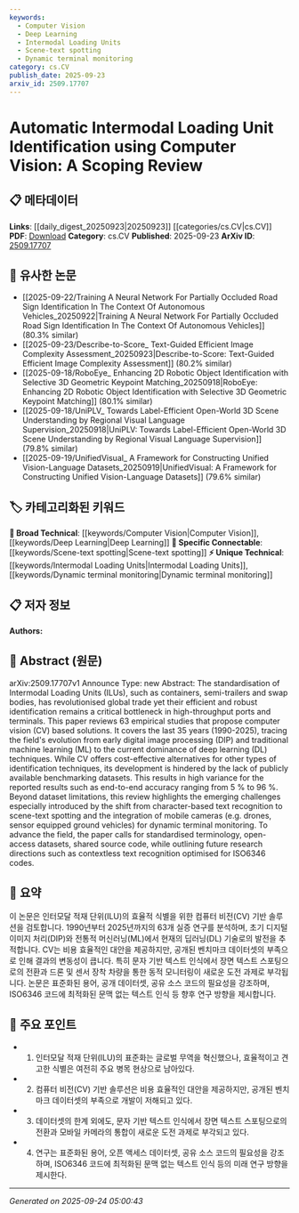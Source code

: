 ```yaml
---
keywords:
  - Computer Vision
  - Deep Learning
  - Intermodal Loading Units
  - Scene-text spotting
  - Dynamic terminal monitoring
category: cs.CV
publish_date: 2025-09-23
arxiv_id: 2509.17707
---
```


<!-- KEYWORD_LINKING_METADATA:
{
  "processed_timestamp": "2025-09-24T05:00:43.639482",
  "vocabulary_version": "1.0",
  "selected_keywords": [
    "Computer Vision",
    "Deep Learning",
    "Intermodal Loading Units",
    "Scene-text spotting",
    "Dynamic terminal monitoring"
  ],
  "rejected_keywords": [],
  "similarity_scores": {
    "Computer Vision": 0.85,
    "Deep Learning": 0.8,
    "Intermodal Loading Units": 0.78,
    "Scene-text spotting": 0.77,
    "Dynamic terminal monitoring": 0.79
  },
  "extraction_method": "AI_prompt_based",
  "budget_applied": true,
  "candidates_json": {
    "candidates": [
      {
        "surface": "Computer Vision",
        "canonical": "Computer Vision",
        "aliases": [
          "CV"
        ],
        "category": "broad_technical",
        "rationale": "Computer Vision is central to the paper's focus on ILU identification and connects to existing research in visual data processing.",
        "novelty_score": 0.3,
        "connectivity_score": 0.9,
        "specificity_score": 0.7,
        "link_intent_score": 0.85
      },
      {
        "surface": "Deep Learning",
        "canonical": "Deep Learning",
        "aliases": [
          "DL"
        ],
        "category": "broad_technical",
        "rationale": "Deep Learning is highlighted as a dominant technique in the evolution of ILU identification methods.",
        "novelty_score": 0.4,
        "connectivity_score": 0.88,
        "specificity_score": 0.75,
        "link_intent_score": 0.8
      },
      {
        "surface": "Intermodal Loading Units",
        "canonical": "Intermodal Loading Units",
        "aliases": [
          "ILUs",
          "containers",
          "semi-trailers",
          "swap bodies"
        ],
        "category": "unique_technical",
        "rationale": "The identification of Intermodal Loading Units is the core application area of the reviewed studies.",
        "novelty_score": 0.7,
        "connectivity_score": 0.65,
        "specificity_score": 0.85,
        "link_intent_score": 0.78
      },
      {
        "surface": "Scene-text spotting",
        "canonical": "Scene-text spotting",
        "aliases": [
          "character-based text recognition"
        ],
        "category": "specific_connectable",
        "rationale": "Scene-text spotting represents a shift in text recognition methods crucial for ILU identification.",
        "novelty_score": 0.65,
        "connectivity_score": 0.75,
        "specificity_score": 0.8,
        "link_intent_score": 0.77
      },
      {
        "surface": "Dynamic terminal monitoring",
        "canonical": "Dynamic terminal monitoring",
        "aliases": [
          "mobile cameras",
          "drones",
          "sensor equipped ground vehicles"
        ],
        "category": "unique_technical",
        "rationale": "Dynamic terminal monitoring is an emerging application area involving mobile technologies for real-time ILU tracking.",
        "novelty_score": 0.68,
        "connectivity_score": 0.7,
        "specificity_score": 0.82,
        "link_intent_score": 0.79
      }
    ],
    "ban_list_suggestions": [
      "standardisation",
      "benchmarking datasets",
      "future research directions"
    ]
  },
  "decisions": [
    {
      "candidate_surface": "Computer Vision",
      "resolved_canonical": "Computer Vision",
      "decision": "linked",
      "scores": {
        "novelty": 0.3,
        "connectivity": 0.9,
        "specificity": 0.7,
        "link_intent": 0.85
      }
    },
    {
      "candidate_surface": "Deep Learning",
      "resolved_canonical": "Deep Learning",
      "decision": "linked",
      "scores": {
        "novelty": 0.4,
        "connectivity": 0.88,
        "specificity": 0.75,
        "link_intent": 0.8
      }
    },
    {
      "candidate_surface": "Intermodal Loading Units",
      "resolved_canonical": "Intermodal Loading Units",
      "decision": "linked",
      "scores": {
        "novelty": 0.7,
        "connectivity": 0.65,
        "specificity": 0.85,
        "link_intent": 0.78
      }
    },
    {
      "candidate_surface": "Scene-text spotting",
      "resolved_canonical": "Scene-text spotting",
      "decision": "linked",
      "scores": {
        "novelty": 0.65,
        "connectivity": 0.75,
        "specificity": 0.8,
        "link_intent": 0.77
      }
    },
    {
      "candidate_surface": "Dynamic terminal monitoring",
      "resolved_canonical": "Dynamic terminal monitoring",
      "decision": "linked",
      "scores": {
        "novelty": 0.68,
        "connectivity": 0.7,
        "specificity": 0.82,
        "link_intent": 0.79
      }
    }
  ]
}
-->

# Automatic Intermodal Loading Unit Identification using Computer Vision: A Scoping Review

## 📋 메타데이터

**Links**: [[daily_digest_20250923|20250923]] [[categories/cs.CV|cs.CV]]
**PDF**: [Download](https://arxiv.org/pdf/2509.17707.pdf)
**Category**: cs.CV
**Published**: 2025-09-23
**ArXiv ID**: [2509.17707](https://arxiv.org/abs/2509.17707)

## 🔗 유사한 논문
- [[2025-09-22/Training A Neural Network For Partially Occluded Road Sign Identification In The Context Of Autonomous Vehicles_20250922|Training A Neural Network For Partially Occluded Road Sign Identification In The Context Of Autonomous Vehicles]] (80.3% similar)
- [[2025-09-23/Describe-to-Score_ Text-Guided Efficient Image Complexity Assessment_20250923|Describe-to-Score: Text-Guided Efficient Image Complexity Assessment]] (80.2% similar)
- [[2025-09-18/RoboEye_ Enhancing 2D Robotic Object Identification with Selective 3D Geometric Keypoint Matching_20250918|RoboEye: Enhancing 2D Robotic Object Identification with Selective 3D Geometric Keypoint Matching]] (80.1% similar)
- [[2025-09-18/UniPLV_ Towards Label-Efficient Open-World 3D Scene Understanding by Regional Visual Language Supervision_20250918|UniPLV: Towards Label-Efficient Open-World 3D Scene Understanding by Regional Visual Language Supervision]] (79.8% similar)
- [[2025-09-19/UnifiedVisual_ A Framework for Constructing Unified Vision-Language Datasets_20250919|UnifiedVisual: A Framework for Constructing Unified Vision-Language Datasets]] (79.6% similar)

## 🏷️ 카테고리화된 키워드
**🧠 Broad Technical**: [[keywords/Computer Vision|Computer Vision]], [[keywords/Deep Learning|Deep Learning]]
**🔗 Specific Connectable**: [[keywords/Scene-text spotting|Scene-text spotting]]
**⚡ Unique Technical**: [[keywords/Intermodal Loading Units|Intermodal Loading Units]], [[keywords/Dynamic terminal monitoring|Dynamic terminal monitoring]]

## 📋 저자 정보

**Authors:** 

## 📄 Abstract (원문)

arXiv:2509.17707v1 Announce Type: new 
Abstract: The standardisation of Intermodal Loading Units (ILUs), such as containers, semi-trailers and swap bodies, has revolutionised global trade yet their efficient and robust identification remains a critical bottleneck in high-throughput ports and terminals. This paper reviews 63 empirical studies that propose computer vision (CV) based solutions. It covers the last 35 years (1990-2025), tracing the field's evolution from early digital image processing (DIP) and traditional machine learning (ML) to the current dominance of deep learning (DL) techniques. While CV offers cost-effective alternatives for other types of identification techniques, its development is hindered by the lack of publicly available benchmarking datasets. This results in high variance for the reported results such as end-to-end accuracy ranging from 5 % to 96 %. Beyond dataset limitations, this review highlights the emerging challenges especially introduced by the shift from character-based text recognition to scene-text spotting and the integration of mobile cameras (e.g. drones, sensor equipped ground vehicles) for dynamic terminal monitoring. To advance the field, the paper calls for standardised terminology, open-access datasets, shared source code, while outlining future research directions such as contextless text recognition optimised for ISO6346 codes.

## 📝 요약

이 논문은 인터모달 적재 단위(ILU)의 효율적 식별을 위한 컴퓨터 비전(CV) 기반 솔루션을 검토합니다. 1990년부터 2025년까지의 63개 실증 연구를 분석하며, 초기 디지털 이미지 처리(DIP)와 전통적 머신러닝(ML)에서 현재의 딥러닝(DL) 기술로의 발전을 추적합니다. CV는 비용 효율적인 대안을 제공하지만, 공개된 벤치마크 데이터셋의 부족으로 인해 결과의 변동성이 큽니다. 특히 문자 기반 텍스트 인식에서 장면 텍스트 스포팅으로의 전환과 드론 및 센서 장착 차량을 통한 동적 모니터링이 새로운 도전 과제로 부각됩니다. 논문은 표준화된 용어, 공개 데이터셋, 공유 소스 코드의 필요성을 강조하며, ISO6346 코드에 최적화된 문맥 없는 텍스트 인식 등 향후 연구 방향을 제시합니다.

## 🎯 주요 포인트

- 1. 인터모달 적재 단위(ILU)의 표준화는 글로벌 무역을 혁신했으나, 효율적이고 견고한 식별은 여전히 주요 병목 현상으로 남아있다.
- 2. 컴퓨터 비전(CV) 기반 솔루션은 비용 효율적인 대안을 제공하지만, 공개된 벤치마크 데이터셋의 부족으로 개발이 저해되고 있다.
- 3. 데이터셋의 한계 외에도, 문자 기반 텍스트 인식에서 장면 텍스트 스포팅으로의 전환과 모바일 카메라의 통합이 새로운 도전 과제로 부각되고 있다.
- 4. 연구는 표준화된 용어, 오픈 액세스 데이터셋, 공유 소스 코드의 필요성을 강조하며, ISO6346 코드에 최적화된 문맥 없는 텍스트 인식 등의 미래 연구 방향을 제시한다.


---

*Generated on 2025-09-24 05:00:43*